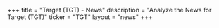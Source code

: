 +++
title = "Target (TGT) - News"
description = "Analyze the News for Target (TGT)"
ticker = "TGT"
layout = "news"
+++

